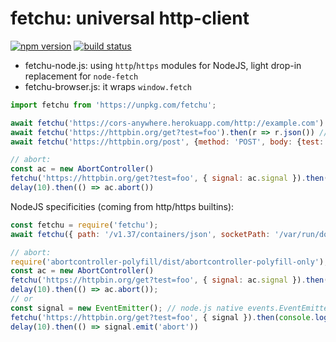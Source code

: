 # fetchu: universal http-client

[![npm version][npm-image]][npm-url]
[![build status][travis-image]][travis-url]

- fetchu-node.js: using `http`/`https` modules for NodeJS, light drop-in replacement for `node-fetch`
- fetchu-browser.js: it wraps `window.fetch`

```js
import fetchu from 'https://unpkg.com/fetchu';

await fetchu('https://cors-anywhere.herokuapp.com/http://example.com').then(r => r.text()) // <!doctype html><html ...
await fetchu('https://httpbin.org/get?test=foo').then(r => r.json()) // { args: { test: 'foo' }, ...
await fetchu('https://httpbin.org/post', {method: 'POST', body: {test: 'foo'}}).then(r => r.json()) // { args: {},..

// abort:
const ac = new AbortController()
fetchu('https://httpbin.org/get?test=foo', { signal: ac.signal }).then(console.log, console.error)
delay(10).then(() => ac.abort())
```

NodeJS specificities (coming from http/https builtins):
```js
const fetchu = require('fetchu');
await fetchu({ path: '/v1.37/containers/json', socketPath: '/var/run/docker.sock' }).then(r => r.json()) // [ { Id: 'aa6...

// abort:
require('abortcontroller-polyfill/dist/abortcontroller-polyfill-only');
const ac = new AbortController()
fetchu('https://httpbin.org/get?test=foo', { signal: ac.signal }).then(console.log, console.error)
delay(10).then(() => ac.abort());
// or 
const signal = new EventEmitter(); // node.js native events.EventEmitter
fetchu('https://httpbin.org/get?test=foo', { signal }).then(console.log, console.error)
delay(10).then(() => signal.emit('abort'))
```

[npm-image]: https://img.shields.io/npm/v/fetchu.svg?style=flat-square
[npm-url]: https://www.npmjs.com/package/fetchu
[travis-image]: https://img.shields.io/travis/caub/fetchu.svg?style=flat-square
[travis-url]: https://travis-ci.org/caub/fetchu
